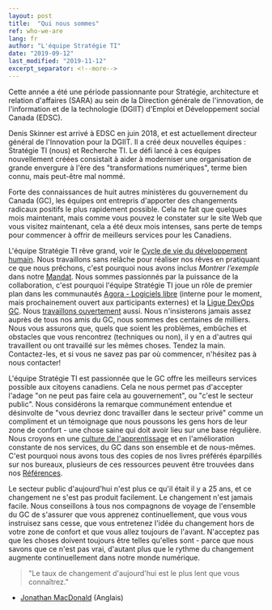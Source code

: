 ```yaml
---
layout: post
title:  "Qui nous sommes"
ref: who-we-are
lang: fr
author: "L'équipe Stratégie TI"
date: "2019-09-12"
last_modified: "2019-11-12"
excerpt_separator: <!--more-->
---
```

Cette année a été une période passionnante pour Stratégie, architecture et relation d'affaires (SARA) au sein de la Direction générale de l'innovation, de l'information et de la technologie (DGIIT) d'Emploi et Développement social Canada (EDSC).

Denis Skinner est arrivé à EDSC en juin 2018, et est actuellement directeur général de l'Innovation pour la DGIIT.
Il a créé deux nouvelles équipes : Stratégie TI (nous) et Recherche TI.
Le défi lancé à ces équipes nouvellement créées consistait à aider à moderniser une organisation de grande envergure à l'ère des "transformations numériques", terme bien connu, mais peut-être mal nommé.
<!--more-->
Forte des connaissances de huit autres ministères du gouvernement du Canada (GC), les équipes ont entrepris d'apporter des changements radicaux positifs le plus rapidement possible.
Cela ne fait que quelques mois maintenant, mais comme vous pouvez le constater sur le site Web que vous visitez maintenant, cela a été deux mois intenses, sans perte de temps pour commencer à offrir de meilleurs services pour les Canadiens.

L'équipe Stratégie TI rêve grand, voir le [Cycle de vie du développement humain](../../../human-development-life-cycle.html).
Nous travaillons sans relâche pour réaliser nos rêves en pratiquant ce que nous prêchons, c'est pourquoi nous avons inclus *Montrer l’exemple* dans notre [Mandat](../../../mandat.html).
Nous sommes passionnés par la puissance de la collaboration, c'est pourquoi l'équipe Stratégie TI joue un rôle de premier plan dans les communautés [Agora - Logiciels libre](https://gcconnex.gc.ca/groups/profile/23631661/agora-open-source-software-focus-group-groupe-discussion-logiciels-libres-agora) (interne pour le moment, mais prochainement ouvert aux participants externes) et la [Ligue DevOps GC](https://twitter.com/gcdevopsleague).
Nous [travaillons ouvertement](https://github.com/sara-sabr/ITStrategy) aussi.
Nous n'insisterons jamais assez auprès de tous nos amis du GC, nous sommes des centaines de milliers.
Nous vous assurons que, quels que soient les problèmes, embûches et obstacles que vous rencontrez (techniques ou non), il y en a d'autres qui travaillent ou ont travaillé sur les mêmes choses.
Tendez la main.
Contactez-les, et si vous ne savez pas par où commencer, n'hésitez pas à nous contacter!

L'équipe Stratégie TI est passionnée que le GC offre les meilleurs services possible aux citoyens canadiens.
Cela ne nous permet pas d'accepter l'adage "on ne peut pas faire cela au gouvernement", ou "c'est le secteur public".
Nous considérons la remarque communément entendue et désinvolte de "vous devriez donc travailler dans le secteur privé" comme un compliment et un témoignage que nous poussons les gens hors de leur zone de confort - une chose saine qui doit avoir lieu sur une base régulière.
Nous croyons en une [culture de l'apprentissage](../../../enable-learning.html) et en l'amélioration constante de nos services, du GC dans son ensemble et de nous-mêmes.
C'est pourquoi nous avons tous des copies de nos livres préférés éparpillés sur nos bureaux, plusieurs de ces ressources peuvent être trouvées dans nos [Références](../../../references.html).

Le secteur public d'aujourd'hui n'est plus ce qu'il était il y a 25 ans, et ce changement ne s'est pas produit facilement.
Le changement n'est jamais facile.
Nous conseillons à tous nos compagnons de voyage de l'ensemble du GC de s'assurer que vous apprenez continuellement, que vous vous instruisez sans cesse, que vous entretenez l'idée du changement hors de votre zone de confort et que vous allez toujours de l'avant.
N'acceptez pas que les choses doivent toujours être telles qu'elles sont - parce que nous savons que ce n'est pas vrai, d'autant plus que le rythme du changement augmente continuellement dans notre monde numérique.

> "Le taux de changement d'aujourd'hui est le plus lent que vous connaîtrez."

- [Jonathan MacDonald](https://newmr.org/blog/the-rate-of-change-today-is-the-slowest-you-will-ever-experience/) (Anglais)
